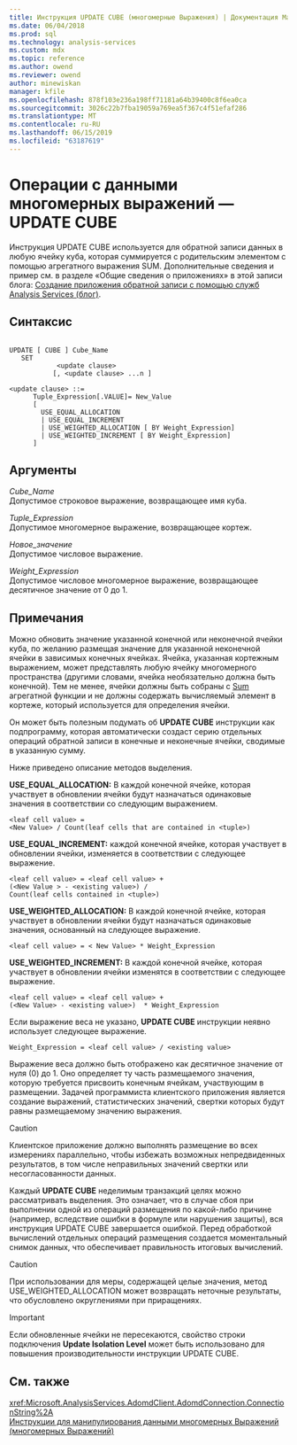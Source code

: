 ```yaml
---
title: Инструкция UPDATE CUBE (многомерные Выражения) | Документация Майкрософт
ms.date: 06/04/2018
ms.prod: sql
ms.technology: analysis-services
ms.custom: mdx
ms.topic: reference
ms.author: owend
ms.reviewer: owend
author: minewiskan
manager: kfile
ms.openlocfilehash: 878f103e236a198ff71181a64b39400c8f6ea0ca
ms.sourcegitcommit: 3026c22b7fba19059a769ea5f367c4f51efaf286
ms.translationtype: MT
ms.contentlocale: ru-RU
ms.lasthandoff: 06/15/2019
ms.locfileid: "63187619"
---
```

# <a name="mdx-data-manipulation---update-cube"></a>Операции с данными многомерных выражений — UPDATE CUBE


  Инструкция UPDATE CUBE используется для обратной записи данных в любую ячейку куба, которая суммируется с родительским элементом с помощью агрегатного выражения SUM. Дополнительные сведения и пример см. в разделе «Общие сведения о приложениях» в этой записи блога: [Создание приложения обратной записи с помощью служб Analysis Services (блог)](https://go.microsoft.com/fwlink/?LinkId=394977).  
  
## <a name="syntax"></a>Синтаксис  
  
```  
  
UPDATE [ CUBE ] Cube_Name   
   SET   
            <update clause>   
           [, <update clause> ...n ]  
  
<update clause> ::=   
      Tuple_Expression[.VALUE]= New_Value  
      [   
        USE_EQUAL_ALLOCATION   
        | USE_EQUAL_INCREMENT   
        | USE_WEIGHTED_ALLOCATION [ BY Weight_Expression]   
        | USE_WEIGHTED_INCREMENT [ BY Weight_Expression]  
      ]  
```  
  
## <a name="arguments"></a>Аргументы  
 *Cube_Name*  
 Допустимое строковое выражение, возвращающее имя куба.  
  
 *Tuple_Expression*  
 Допустимое многомерное выражение, возвращающее кортеж.  
  
 *Новое_значение*  
 Допустимое числовое выражение.  
  
 *Weight_Expression*  
 Допустимое числовое многомерное выражение, возвращающее десятичное значение от 0 до 1.  
  
## <a name="remarks"></a>Примечания  
 Можно обновить значение указанной конечной или неконечной ячейки куба, по желанию размещая значение для указанной неконечной ячейки в зависимых конечных ячейках. Ячейка, указанная кортежным выражением, может представлять любую ячейку многомерного пространства (другими словами, ячейка необязательно должна быть конечной). Тем не менее, ячейки должны быть собраны с [Sum](../mdx/sum-mdx.md) агрегатной функции и не должны содержать вычисляемый элемент в кортеже, который используется для определения ячейки.  
  
 Он может быть полезным подумать об **UPDATE CUBE** инструкции как подпрограмму, которая автоматически создаст серию отдельных операций обратной записи в конечные и неконечные ячейки, сводимые в указанную сумму.  
  
 Ниже приведено описание методов выделения.  
  
 **USE_EQUAL_ALLOCATION:** В каждой конечной ячейке, которая участвует в обновлении ячейки будут назначаться одинаковые значения в соответствии со следующим выражением.  
  
```  
<leaf cell value> =   
<New Value> / Count(leaf cells that are contained in <tuple>)  
```  
  
 **USE_EQUAL_INCREMENT:** каждой конечной ячейке, которая участвует в обновлении ячейки, изменяется в соответствии с следующее выражение.  
  
```  
<leaf cell value> = <leaf cell value> +   
(<New Value > - <existing value>) /  
Count(leaf cells contained in <tuple>)  
```  
  
 **USE_WEIGHTED_ALLOCATION:** В каждой конечной ячейке, которая участвует в обновлении ячейки будут назначаться одинаковые значения, основанный на следующее выражение.  
  
```  
<leaf cell value> = < New Value> * Weight_Expression  
```  
  
 **USE_WEIGHTED_INCREMENT:** В каждой конечной ячейке, которая участвует в обновлении ячейки изменятся в соответствии с следующее выражение.  
  
```  
<leaf cell value> = <leaf cell value> +   
(<New Value> - <existing value>)  * Weight_Expression  
```  
  
 Если выражение веса не указано, **UPDATE CUBE** инструкции неявно использует следующее выражение.  
  
```  
Weight_Expression = <leaf cell value> / <existing value>  
```  
  
 Выражение веса должно быть отображено как десятичное значение от нуля (0) до 1. Оно определяет ту часть размещаемого значения, которую требуется присвоить конечным ячейкам, участвующим в размещении. Задачей программиста клиентского приложения является создание выражений, статистических значений, свертки которых будут равны размещаемому значению выражения.  
  
> [!CAUTION]  
>  Клиентское приложение должно выполнять размещение во всех измерениях параллельно, чтобы избежать возможных непредвиденных результатов, в том числе неправильных значений свертки или несогласованности данных.  
  
 Каждый **UPDATE CUBE** неделимым транзакций целях можно рассматривать выделения. Это означает, что в случае сбоя при выполнении одной из операций размещения по какой-либо причине (например, вследствие ошибки в формуле или нарушения защиты), вся инструкция UPDATE CUBE завершается ошибкой. Перед обработкой вычислений отдельных операций размещения создается моментальный снимок данных, что обеспечивает правильность итоговых вычислений.  
  
> [!CAUTION]  
>  При использовании для меры, содержащей целые значения, метод USE_WEIGHTED_ALLOCATION может возвращать неточные результаты, что обусловлено округлениями при приращениях.  
  
> [!IMPORTANT]  
>  Если обновленные ячейки не пересекаются, свойство строки подключения **Update Isolation Level** может быть использовано для повышения производительности инструкции UPDATE CUBE.  
  
## <a name="see-also"></a>См. также  
 <xref:Microsoft.AnalysisServices.AdomdClient.AdomdConnection.ConnectionString%2A>   
 [Инструкции для манипулирования данными многомерных Выражений &#40;многомерных Выражений&#41;](../mdx/mdx-data-manipulation-statements-mdx.md)  
  
  

